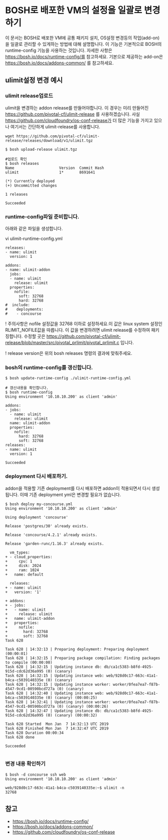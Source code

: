 
# BOSH로 배포한 VM의 설정을 일괄로 변경하기
이 문서는 BOSH로 배포한 VM에 공통 패키지 설치, OS설정 변경등의 작업(add-on)을 일괄로 관리할 수 있게하는 방법에 대해 설명합니다.
이 기능은 기본적으로 BOSH의 runtime-config 기능을 사용하는 것입니다. 자세한 사항은 https://bosh.io/docs/runtime-config/를 참고하세요.
기본으로 제공하는 add-on은 https://bosh.io/docs/addons-common/ 를 참고하세요.


## ulimit설정 변경 예시


### ulimit release업로드
ulimit을 변경하는 addon release를 만들어야합니다. 이 경우는 미리 만들어진 https://github.com/pivotal-cf/ulimit-release 를 사용하겠습니다.
사실 https://github.com/cloudfoundry/os-conf-release가 더 많은 기능을 가지고 있으나 여기서는 간단하게 ulimit-release를 사용합니다.


```
wget https://github.com/pivotal-cf/ulimit-release/releases/download/v1/ulimit.tgz

$ bosh upload-release ulimit.tgz

#업로드 확인
$ bosh releases
Name                    Version  Commit Hash
ulimit                  1*       8691641

(*) Currently deployed
(+) Uncommitted changes

1 releases

Succeeded

```


###  runtime-config파일 준비합니다.
아래와 같은 파일을 생성합니다.

vi ulimit-runtime-config.yml

```
releases:
- name: ulimit
  version: 1

addons:
- name: ulimit-addon
  jobs:
  - name: ulimit
    release: ulimit
  properties:
    nofile:
      soft: 32768  
      hard: 32768
#  include:
#    deployments:
#    - concourse
```


! 주의사항은  nofile 설정값을 32768 이하로 설정하세요.이 값은 linux system 설정인 RLIMIT_NOFILE값을 따릅니다.
이 값을 변경하려면 ulimit release를 수정하여 패키징합니다. 수정할 곳은 https://github.com/pivotal-cf/ulimit-release/blob/master/src/pivotal_prlimit/pivotal_prlimit.c 입니다.

! release version은 위의 bosh releases 명령의 결과에 맞춰주세요.


###  bosh의 runtime-config를 갱신합니다.

```
$ bosh update-runtime-config ./ulimit-runtime-config.yml

# 갱신내용을 확인합니다.
$ bosh runtime-config
Using environment '10.10.10.200' as client 'admin'

addons:
- jobs:
  - name: ulimit
    release: ulimit
  name: ulimit-addon
  properties:
    nofile:
      hard: 32768
      soft: 32768
releases:
- name: ulimit
  version: 1

Succeeded
```

### deployment 다시 배포하기.
addon을 적용할 기존 deployment를 다시 배포하면 addon이 적용되면서 다시 생성됩니다. 이때 기존 deployment yml은 변경할 필요가 없습니다.

```
$ bosh deploy my-concourse.yml
Using environment '10.10.10.200' as client 'admin'

Using deployment 'concourse'

Release 'postgres/30' already exists.

Release 'concourse/4.2.1' already exists.

Release 'garden-runc/1.16.3' already exists.

  vm_types:
+ - cloud_properties:
+     cpu: 1
+     disk: 2024
+     ram: 1024
+   name: default

  releases:
+ - name: ulimit
+   version: '1'

+ addons:
+ - jobs:
+   - name: ulimit
+     release: ulimit
+   name: ulimit-addon
+   properties:
+     nofile:
+       hard: 32768
+       soft: 32768
Task 628

Task 628 | 14:32:13 | Preparing deployment: Preparing deployment (00:00:01)
Task 628 | 14:32:15 | Preparing package compilation: Finding packages to compile (00:00:00)
Task 628 | 14:32:15 | Updating instance db: db/ca1c5383-b8fd-4925-915d-cdc62d36a995 (0) (canary)
Task 628 | 14:32:15 | Updating instance web: web/928d0c17-663c-41a1-b4ca-c5039140335e (0) (canary)
Task 628 | 14:32:15 | Updating instance worker: worker/0fea7ea7-f87b-4547-9cd1-00590bcd727a (0) (canary)
Task 628 | 14:32:40 | Updating instance web: web/928d0c17-663c-41a1-b4ca-c5039140335e (0) (canary) (00:00:25)
Task 628 | 14:32:41 | Updating instance worker: worker/0fea7ea7-f87b-4547-9cd1-00590bcd727a (0) (canary) (00:00:26)
Task 628 | 14:32:47 | Updating instance db: db/ca1c5383-b8fd-4925-915d-cdc62d36a995 (0) (canary) (00:00:32)

Task 628 Started  Mon Jan  7 14:32:13 UTC 2019
Task 628 Finished Mon Jan  7 14:32:47 UTC 2019
Task 628 Duration 00:00:34
Task 628 done

Succeeded


```

### 변경 내용 확인하기

```
$ bosh -d concourse ssh web
Using environment '10.10.10.200' as client 'admin'

web/928d0c17-663c-41a1-b4ca-c5039140335e:~$ ulimit -n
32768

```

## 참고
- https://bosh.io/docs/runtime-config/
- https://bosh.io/docs/addons-common/ 
- https://github.com/cloudfoundry/os-conf-release

